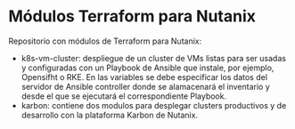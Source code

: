# Módulos Terraform para Nutanix
Repositorio con módulos de Terraform para Nutanix:
* k8s-vm-cluster: despliegue de un cluster de VMs listas para ser usadas y configuradas con un Playbook de Ansible que instale, por ejemplo, Opensifht o RKE. En las variables se debe especificar los datos del servidor de Ansible controller donde se alamacenará el inventario y desde el que se ejecutará el correspondiente Playbook.
* karbon: contiene dos modulos para desplegar clusters productivos y de desarrollo con la plataforma Karbon de Nutanix.